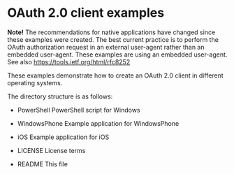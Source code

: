 # OAuth 2.0 client examples

**Note!** The recommendations for native applications have changed since these examples were created. 
The best current practice is to perform the OAuth authorization request in an external user-agent rather than an embedded user-agent. 
These examples are using an embedded user-agent.
See also https://tools.ietf.org/html/rfc8252

These examples demonstrate how to create an OAuth 2.0 client in different operating systems.

The directory structure is as follows:

* PowerShell
  PowerShell script for Windows

* WindowsPhone
  Example application for WindowsPhone

* iOS
  Example application for iOS

* LICENSE
  License terms

* README
  This file

